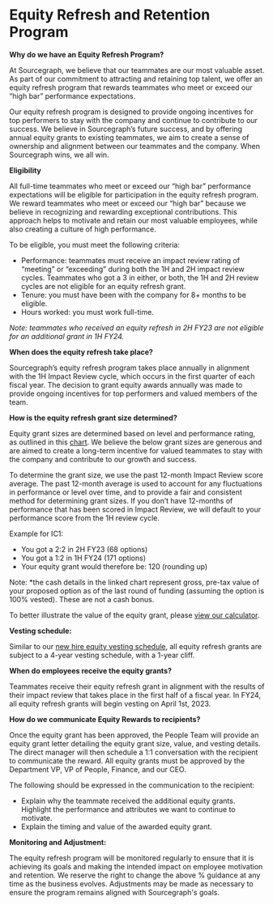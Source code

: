 # Equity Refresh and Retention Program

**Why do we have an Equity Refresh Program?**

At Sourcegraph, we believe that our teammates are our most valuable asset. As part of our commitment to attracting and retaining top talent, we offer an equity refresh program that rewards teammates who meet or exceed our “high bar” performance expectations.

Our equity refresh program is designed to provide ongoing incentives for top performers to stay with the company and continue to contribute to our success. We believe in Sourcegraph’s future success, and by offering annual equity grants to existing teammates, we aim to create a sense of ownership and alignment between our teammates and the company. When Sourcegraph wins, we all win.

**Eligibility**

All full-time teammates who meet or exceed our “high bar” performance expectations will be eligible for participation in the equity refresh program. We reward teammates who meet or exceed our “high bar” because we believe in recognizing and rewarding exceptional contributions. This approach helps to motivate and retain our most valuable employees, while also creating a culture of high performance.

To be eligible, you must meet the following criteria:

- Performance: teammates must receive an impact review rating of “meeting” or “exceeding” during both the 1H and 2H impact review cycles. Teammates who got a 3 in either, or both, the 1H and 2H review cycles are not eligible for an equity refresh grant.
- Tenure: you must have been with the company for 8+ months to be eligible.
- Hours worked: you must work full-time.

_Note: teammates who received an equity refresh in 2H FY23 are not eligible for an additional grant in 1H FY24._

**When does the equity refresh take place?**

Sourcegraph’s equity refresh program takes place annually in alignment with the 1H Impact Review cycle, which occurs in the first quarter of each fiscal year. The decision to grant equity awards annually was made to provide ongoing incentives for top performers and valued members of the team.

**How is the equity refresh grant size determined?**

Equity grant sizes are determined based on level and performance rating, as outlined in this [chart](https://docs.google.com/document/d/1TbCBaZ-o91xXgRlYnsJGKmUqteFDA30ev7548HVSWDk/edit#bookmark=id.sh9pko4t05qe). We believe the below grant sizes are generous and are aimed to create a long-term incentive for valued teammates to stay with the company and contribute to our growth and success.

To determine the grant size, we use the past 12-month Impact Review score average. The past 12-month average is used to account for any fluctuations in performance or level over time, and to provide a fair and consistent method for determining grant sizes. If you don’t have 12-months of performance that has been scored in Impact Review, we will default to your performance score from the 1H review cycle.

Example for IC1:

- You got a 2:2 in 2H FY23 (68 options)
- You got a 1:2 in 1H FY24 (171 options)
- Your equity grant would therefore be: 120 (rounding up)

Note: \*the cash details in the linked chart represent gross, pre-tax value of your proposed option as of the last round of funding (assuming the option is 100% vested). These are not a cash bonus.

To better illustrate the value of the equity grant, please [view our calculator](https://docs.google.com/spreadsheets/d/1EOraJn-jEk3z2W4NL6J-Yrp9W5kFHQ7nsCHnckshUhc/edit#gid=624347390).

**Vesting schedule:**

Similar to our [new hire equity vesting schedule](../benefits-pay-perks/pay-expenses/compensation/equity-faq.md#sourcegraph-options-and-equity-compensation-faq), all equity refresh grants are subject to a 4-year vesting schedule, with a 1-year cliff.

**When do employees receive the equity grants?**

Teammates receive their equity refresh grant in alignment with the results of their impact review that takes place in the first half of a fiscal year. In FY24, all equity refresh grants will begin vesting on April 1st, 2023.

**How do we communicate Equity Rewards to recipients?**

Once the equity grant has been approved, the People Team will provide an equity grant letter detailing the equity grant size, value, and vesting details. The direct manager will then schedule a 1:1 conversation with the recipient to communicate the reward. All equity grants must be approved by the Department VP, VP of People, Finance, and our CEO.

The following should be expressed in the communication to the recipient:

- Explain why the teammate received the additional equity grants. Highlight the performance and attributes we want to continue to motivate.
- Explain the timing and value of the awarded equity grant.

**Monitoring and Adjustment:**

The equity refresh program will be monitored regularly to ensure that it is achieving its goals and making the intended impact on employee motivation and retention. We reserve the right to change the above % guidance at any time as the business evolves. Adjustments may be made as necessary to ensure the program remains aligned with Sourcegraph's goals.
